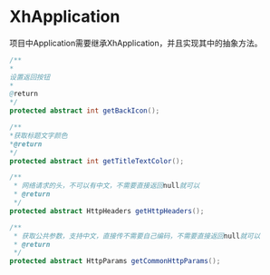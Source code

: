 # XhApplication

项目中Application需要继承XhApplication，并且实现其中的抽象方法。

```java
/**
*
设置返回按钮
*
@return
*/
protected abstract int getBackIcon();
```

```java
/**
*获取标题文字颜色
*@return
*/
protected abstract int getTitleTextColor();
```

```java
/**
 * 网络请求的头，不可以有中文，不需要直接返回null就可以
 * @return
 */
protected abstract HttpHeaders getHttpHeaders();
```

```java
/**
 * 获取公共参数，支持中文，直接传不需要自己编码，不需要直接返回null就可以
 * @return
 */
protected abstract HttpParams getCommonHttpParams();
```



